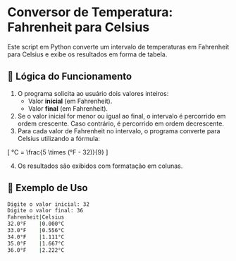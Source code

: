 # Conversor de Temperatura: Fahrenheit para Celsius

Este script em Python converte um intervalo de temperaturas em Fahrenheit para Celsius e exibe os resultados em forma de tabela.

## 🧠 Lógica do Funcionamento

1. O programa solicita ao usuário dois valores inteiros:
   - Valor **inicial** (em Fahrenheit).
   - Valor **final** (em Fahrenheit).
2. Se o valor inicial for menor ou igual ao final, o intervalo é percorrido em ordem crescente.
   Caso contrário, é percorrido em ordem decrescente.
3. Para cada valor de Fahrenheit no intervalo, o programa converte para Celsius utilizando a fórmula:

\[
°C = \frac{5 \times (°F - 32)}{9}
\]

4. Os resultados são exibidos com formatação em colunas.

## 📄 Exemplo de Uso

```bash
Digite o valor inicial: 32
Digite o valor final: 36
Fahrenheit|Celsius
32.0°F    |0.000°C
33.0°F    |0.556°C
34.0°F    |1.111°C
35.0°F    |1.667°C
36.0°F    |2.222°C



